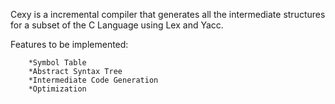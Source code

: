 Cexy is a incremental compiler that generates all the intermediate structures for a subset of the C Language using Lex and Yacc.

Features to be implemented:

		*Symbol Table
		*Abstract Syntax Tree
		*Intermediate Code Generation 
		*Optimization

